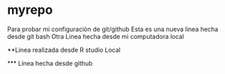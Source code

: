 # myrepo
Para probar mi configuraciòn de git/github
Esta es una nueva linea hecha desde git bash
Otra Linea hecha desde mi computadora local

**Linea realizada desde R studio Local

*** Línea hecha desde github

